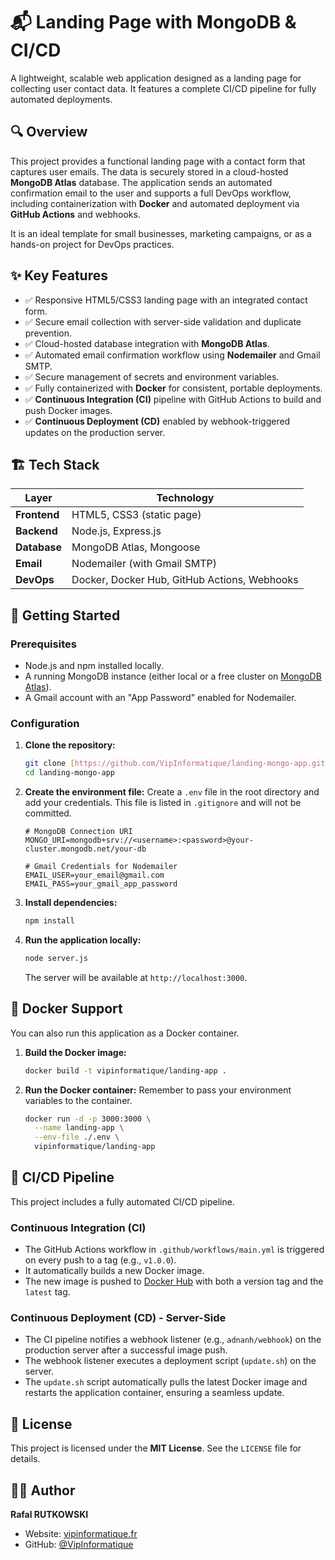 # 📬 Landing Page with MongoDB & CI/CD

A lightweight, scalable web application designed as a landing page for collecting user contact data. It features a complete CI/CD pipeline for fully automated deployments.

## 🔍 Overview

This project provides a functional landing page with a contact form that captures user emails. The data is securely stored in a cloud-hosted **MongoDB Atlas** database. The application sends an automated confirmation email to the user and supports a full DevOps workflow, including containerization with **Docker** and automated deployment via **GitHub Actions** and webhooks.

It is an ideal template for small businesses, marketing campaigns, or as a hands-on project for DevOps practices.

## ✨ Key Features

- ✅ Responsive HTML5/CSS3 landing page with an integrated contact form.
- ✅ Secure email collection with server-side validation and duplicate prevention.
- ✅ Cloud-hosted database integration with **MongoDB Atlas**.
- ✅ Automated email confirmation workflow using **Nodemailer** and Gmail SMTP.
- ✅ Secure management of secrets and environment variables.
- ✅ Fully containerized with **Docker** for consistent, portable deployments.
- ✅ **Continuous Integration (CI)** pipeline with GitHub Actions to build and push Docker images.
- ✅ **Continuous Deployment (CD)** enabled by webhook-triggered updates on the production server.

## 🏗️ Tech Stack

| Layer | Technology |
|---|---|
| **Frontend** | HTML5, CSS3 (static page) |
| **Backend** | Node.js, Express.js |
| **Database** | MongoDB Atlas, Mongoose |
| **Email** | Nodemailer (with Gmail SMTP) |
| **DevOps** | Docker, Docker Hub, GitHub Actions, Webhooks |

## 🚀 Getting Started

### Prerequisites

- Node.js and npm installed locally.
- A running MongoDB instance (either local or a free cluster on [MongoDB Atlas](https://www.mongodb.com/cloud/atlas/register)).
- A Gmail account with an "App Password" enabled for Nodemailer.

### Configuration

1.  **Clone the repository:**
    ```bash
    git clone [https://github.com/VipInformatique/landing-mongo-app.git](https://github.com/VipInformatique/landing-mongo-app.git)
    cd landing-mongo-app
    ```

2.  **Create the environment file:**
    Create a `.env` file in the root directory and add your credentials. This file is listed in `.gitignore` and will not be committed.
    ```env
    # MongoDB Connection URI
    MONGO_URI=mongodb+srv://<username>:<password>@your-cluster.mongodb.net/your-db
    
    # Gmail Credentials for Nodemailer
    EMAIL_USER=your_email@gmail.com
    EMAIL_PASS=your_gmail_app_password
    ```

3.  **Install dependencies:**
    ```bash
    npm install
    ```

4.  **Run the application locally:**
    ```bash
    node server.js
    ```
    The server will be available at `http://localhost:3000`.

## 🐳 Docker Support

You can also run this application as a Docker container.

1.  **Build the Docker image:**
    ```bash
    docker build -t vipinformatique/landing-app .
    ```

2.  **Run the Docker container:**
    Remember to pass your environment variables to the container.
    ```bash
    docker run -d -p 3000:3000 \
      --name landing-app \
      --env-file ./.env \
      vipinformatique/landing-app
    ```

## 🔁 CI/CD Pipeline

This project includes a fully automated CI/CD pipeline.

### Continuous Integration (CI)

-   The GitHub Actions workflow in `.github/workflows/main.yml` is triggered on every push to a tag (e.g., `v1.0.0`).
-   It automatically builds a new Docker image.
-   The new image is pushed to [Docker Hub](https://hub.docker.com/r/vipinformatique/landing-app) with both a version tag and the `latest` tag.

### Continuous Deployment (CD) - Server-Side

-   The CI pipeline notifies a webhook listener (e.g., `adnanh/webhook`) on the production server after a successful image push.
-   The webhook listener executes a deployment script (`update.sh`) on the server.
-   The `update.sh` script automatically pulls the latest Docker image and restarts the application container, ensuring a seamless update.

## 📜 License

This project is licensed under the **MIT License**. See the `LICENSE` file for details.

## 👨‍💻 Author

**Rafal RUTKOWSKI**
- Website: [vipinformatique.fr](https://vipinformatique.fr)
- GitHub: [@VipInformatique](https://github.com/VipInformatique)
